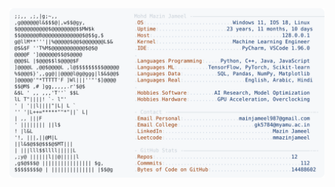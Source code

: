 <picture>
  <source srcset="https://raw.githubusercontent.com/mmazinjameel/mmazinjameel/main/dark_mode.svg?v=1760544682" media="(prefers-color-scheme: dark)">
  <img src="https://raw.githubusercontent.com/mmazinjameel/mmazinjameel/main/light_mode.svg?v=1760544682">
</picture>

